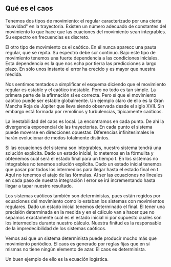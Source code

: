 ## Qué es el caos
Tenemos dos tipos de movimiento: el regular caracterizado por una cierta 'suavidad" en la trayectoria. Existen un número adecuado de constantes del movimiento lo que hace que las cuaciones del movimiento sean integrables. Su espectro en frecuencias es discreto.

El otro tipo de movimiento cs el caótico. En él nunca aparecc una pauta regular, que se repita. Su espectro debe scr continuo. Bajo este tipo de movimiento tenemos una fuerte dependencia a las condiciones iniciales. Esta dependencia es la que nos echa por tierra las predicciones a largo plazo. En sólo unos instante el error ha crecido y es mayor que nuestra medida.

Nos sentimos tentados a simplificar el esquema diciendo que el movimiento regular es estable y el caótico inestable. Pero no todo es tan simple. La primera parte de la afirmación sí es correcta. Pero sí que el movimiento caótico puede ser estable globalmente. Un ejemplo claro de ello es la Gran Mancha Roja de Júpiter que lleva siendo observada desde el siglo XVII. Sin embargo está formada por remolinos y turbulencias, típicamente caóticos.

La inestabilidad del caos es local. La encontramos en cada punto. De ahí la divergencia exponencial de las trayectorias. En cada punto el sistema puede moverse en direcciones opuestas. Diferencias infinitesimales le harán evolucionar de modos totalmente distintos.

Si las ecuaciones del sistema son integrables, nuestro sistema tendrá una solución explícita. Dado un estado inicial, lo metemos en la fórmulita y obtenemos cual será el estado final para un tiempo t. En los sistemas no integrables no tenemos solución explícita. Dado un
estado inicial tenemos que pasar por todos los intermedios para llegar hasta el estado final en t. Aquí no tenemos el atajo de las fórmulas. Al ser las ecuaciones no lineales en cada paso de nuestra integración l error se irá incrementando hasta llegar a tapar nuestro resultado.

Los sistemas caóticos también son deterministas, pues cstán regidos por ecuaciones del movimiento como lo estaban los sistemas con movimientos regulares. Dado un estado inicial tenemos determinado el final. El tener una precisión determinada en la medida y en el cálculo van a hacer que no sepamos exactamente cual es el estado inicial ni por supuesto cuales son los intermedios durante nuestro cálculo. Nuestra finitud es la responsable de la impredecibilidad de los sistemas caóticos.

Vemos así que un sistema determinista puede producir mucho más que movimiento periódico. El caos es generado por reglas fijas que en sí mismas no tiene ningún elemento de azar. El caos es determinista.

Un buen ejemplo de ello es la ecuación logística.
